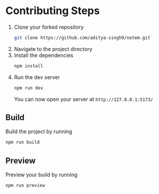 # Contributing Steps

1. Clone your forked repository
   ```sh
   git clone https://github.com/aditya-singh9/notem.git
   ```
2. Navigate to the project directory
3. Install the dependencies
   ```sh
   npm install
   ```
4. Run the dev server
   ```sh
   npm run dev
   ```
   You can now open your server at `http://127.0.0.1:5173/`

## Build

Build the project by running
```sh
npm run build
```

## Preview

Preview your build by running
```sh
npm run preview
```
